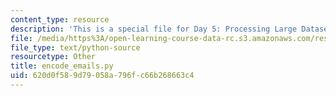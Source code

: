 ```yaml
---
content_type: resource
description: 'This is a special file for Day 5: Processing Large Datasets.'
file: /media/https%3A/open-learning-course-data-rc.s3.amazonaws.com/res-6-009-how-to-process-analyze-and-visualize-data-january-iap-2012/620d0f589d79058a796fc66b268663c4_encode_emails.py
file_type: text/python-source
resourcetype: Other
title: encode_emails.py
uid: 620d0f58-9d79-058a-796f-c66b268663c4
---
```

